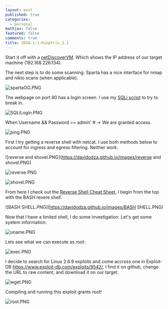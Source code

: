```yaml
---
layout: post
published: true
categories:
  - personal
mathjax: false
featured: false
comments: true
title: 2018-1-1-Kioptrix_1.1
---
```

Start it off with a [netDiscoverVM](https://github.com/davidodza/Pre-OSCP/blob/master/netdiscoverVM.bash). Which shows the IP address of our target machine (192.168.226.134).

   
The next step is to do some scanning. Sparta has a nice interface for nmap and nikto scans (when applicable).

![spartaOG.PNG](https://davidodza.github.io/images/spartaOG.PNG)

The webpage on port 80 has a login screen. I use my [SQLi script](https://github.com/davidodza/Pre-OSCP/blob/master/LogonInjectionSQL.py) to try to break in.

![SQLiLogin.PNG](https://davidodza.github.io/images/SQLiLogin.PNG)

When Username && Password == admin' # -> We are granted access.

![ping.PNG](https://davidodza.github.io/images/ping.PNG)

First I try getting a reverse shell with netcat. I use both methods below to account for ingress and egress filtering. Neither work.

![reverse and shovel.PNG](https://davidodza.github.io/images/reverse and shovel.PNG)

![reverse.PNG](https://davidodza.github.io/images/reverse.PNG)

![shovel.PNG](https://davidodza.github.io/images/shovel.PNG)

From here I check out the [Reverse Shell Cheat Sheet](http://pentestmonkey.net/cheat-sheet/shells/reverse-shell-cheat-sheet), I begin from the top with the BASH revere shell.

![BASH SHELL.PNG](https://davidodza.github.io/images/BASH SHELL.PNG)

Now that I have a limited shell, I do some investigation. Let's get some system information:

![uname.PNG](https://davidodza.github.io/images/uname.PNG)

Lets see what we can execute as root:

![exec.PNG](https://davidodza.github.io/images/exec.PNG)

I decide to search for Linux 2.6.9 exploits and come accross one in Exploit-DB https://www.exploit-db.com/exploits/9542/. I find it on github, change the URL to raw content, and download it on our target.

![wget.PNG](https://davidodza.github.io/images/wget.PNG)

Compiling and running this exploit grants root!

![root.PNG](https://davidodza.github.io/images/root.PNG)
